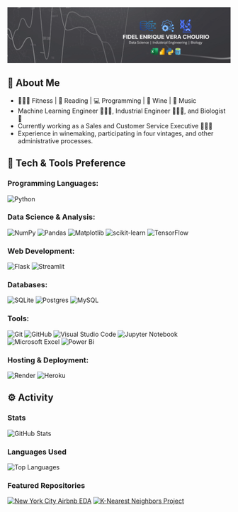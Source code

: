 <img src="Data Science  Industrial Engineering  Biology (1).png">

## 📝 **About Me**
- 🏋🏽‍♂️ Fitness | 📖 Reading | 💻 Programming | 🍷 Wine | 🎵 Music
- Machine Learning Engineer 👨🏽‍💻, Industrial Engineer 👷🏽‍♂️, and Biologist 🧬
- Currently working as a Sales and Customer Service Executive 👨🏽‍💼
- Experience in winemaking, participating in four vintages, and other administrative processes.

## 🔧 **Tech & Tools Preference**
### Programming Languages:
![Python](https://img.shields.io/badge/python-3670A0?style=for-the-badge&logo=python&logoColor=ffdd54)

### Data Science & Analysis:
![NumPy](https://img.shields.io/badge/numpy-%23013243.svg?style=for-the-badge&logo=numpy&logoColor=white)
![Pandas](https://img.shields.io/badge/pandas-%23150458.svg?style=for-the-badge&logo=pandas&logoColor=white)
![Matplotlib](https://img.shields.io/badge/Matplotlib-%23ffffff.svg?style=for-the-badge&logo=Matplotlib&logoColor=black)
![scikit-learn](https://img.shields.io/badge/scikit--learn-%23F7931E.svg?style=for-the-badge&logo=scikit-learn&logoColor=white)
![TensorFlow](https://img.shields.io/badge/TensorFlow-%23FF6F00.svg?style=for-the-badge&logo=TensorFlow&logoColor=white)

### Web Development:
![Flask](https://img.shields.io/badge/flask-%23000.svg?style=for-the-badge&logo=flask&logoColor=white)
![Streamlit](https://img.shields.io/badge/Streamlit-FF4B4B?style=for-the-badge&logo=Streamlit&logoColor=white)

### Databases:
![SQLite](https://img.shields.io/badge/sqlite-%2307405e.svg?style=for-the-badge&logo=sqlite&logoColor=white)
![Postgres](https://img.shields.io/badge/postgres-%23316192.svg?style=for-the-badge&logo=postgresql&logoColor=white)
![MySQL](https://img.shields.io/badge/mysql-%2300f.svg?style=for-the-badge&logo=mysql&logoColor=white)

### Tools:
![Git](https://img.shields.io/badge/git-%23F05033.svg?style=for-the-badge&logo=git&logoColor=white)
![GitHub](https://img.shields.io/badge/github-%23121011.svg?style=for-the-badge&logo=github&logoColor=white)
![Visual Studio Code](https://img.shields.io/badge/Visual%20Studio%20Code-0078d7.svg?style=for-the-badge&logo=visual-studio-code&logoColor=white)
![Jupyter Notebook](https://img.shields.io/badge/jupyter-%23FA0F00.svg?style=for-the-badge&logo=jupyter&logoColor=white)
![Microsoft Excel](https://img.shields.io/badge/Microsoft_Excel-217346?style=for-the-badge&logo=microsoft-excel&logoColor=white)
![Power Bi](https://img.shields.io/badge/power_bi-F2C811?style=for-the-badge&logo=powerbi&logoColor=black)

### Hosting & Deployment:
![Render](https://img.shields.io/badge/Render-%46E3B7.svg?style=for-the-badge&logo=render&logoColor=white)
![Heroku](https://img.shields.io/badge/heroku-%23430098.svg?style=for-the-badge&logo=heroku&logoColor=white)

## ⚙️ **Activity**
### Stats
![GitHub Stats](https://github-readme-stats.vercel.app/api?username=fevc08&hide=stars,issues&theme=dark)

### Languages Used
![Top Languages](https://github-readme-stats.vercel.app/api/top-langs?username=fevc08&layout=compact&langs_count=8&theme=dark)

### Featured Repositories
[![New York City Airbnb EDA](https://github-readme-stats.vercel.app/api/pin/?username=fevc08&repo=new_york_city_airbnb_eda&theme=dark)](https://github.com/fevc08/new_york_city_airbnb_eda)
[![K-Nearest Neighbors Project](https://github-readme-stats.vercel.app/api/pin/?username=fevc08&repo=k-nearest_neighbors_project&theme=dark)](https://github.com/fevc08/k-nearest_neighbors_project)
